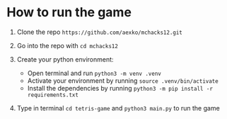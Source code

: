 # How to run the game

1. Clone the repo `https://github.com/aexko/mchacks12.git`

2. Go into the repo with `cd mchacks12`

3. Create your python environment:
    - Open terminal and run `python3 -m venv .venv`
    - Activate your environment by running `source .venv/bin/activate`
    - Install the dependencies by running `python3 -m pip install -r requirements.txt`
  
4. Type in terminal `cd tetris-game` and `python3 main.py` to run the game
